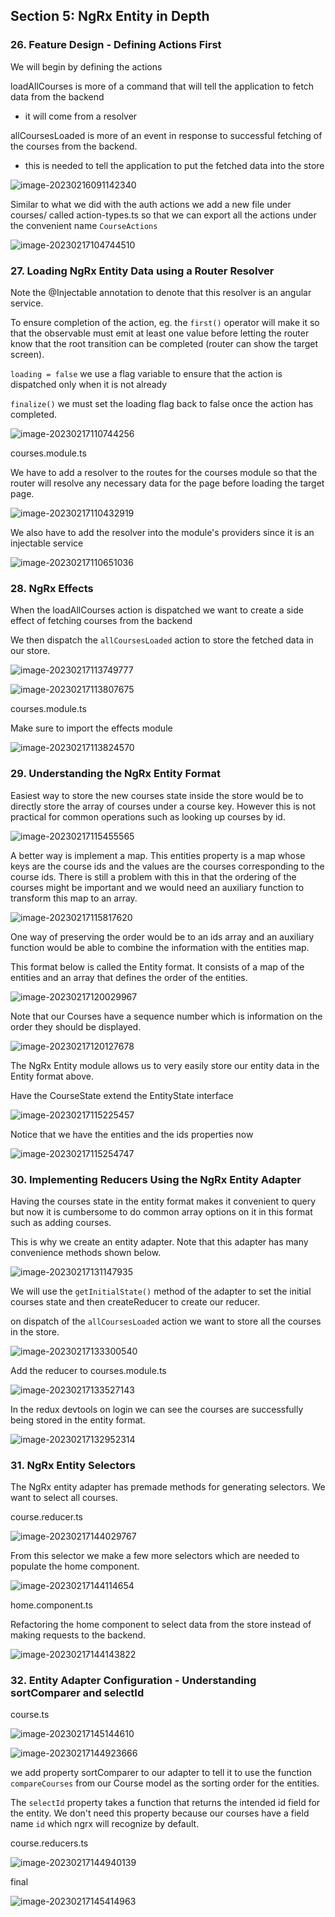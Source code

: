 ## Section 5: NgRx Entity in Depth

### 26. Feature Design - Defining Actions First

We will begin by defining the actions

loadAllCourses is more of a command that will tell the application to fetch data from the backend

- it will come from a resolver

allCoursesLoaded is more of an event in response to successful fetching of the courses from the backend.

- this is needed to tell the application to put the fetched data into the store

![image-20230216091142340](assets/image-20230216091142340.png)

Similar to what we did with the auth actions we add a new file under courses/ called action-types.ts so that we can export all the actions under the convenient name `CourseActions`

![image-20230217104744510](assets/image-20230217104744510.png)

### 27. Loading NgRx Entity Data using a Router Resolver

Note the @Injectable annotation to denote that this resolver is an angular service.

To ensure completion of the action, eg. the `first()` operator will make it so that the observable must emit at least one value before letting the router know that the root transition can be completed (router can show the target screen).

`loading = false` we use a flag variable to ensure that the action is dispatched only when it is not already

`finalize()` we must set the loading flag back to false once the action has completed.

![image-20230217110744256](assets/image-20230217110744256.png)

courses.module.ts

We have to add a resolver to the routes for the courses module so that the router will resolve any necessary data for the page before loading the target page.

![image-20230217110432919](assets/image-20230217110432919.png)

We also have to add the resolver into the module's providers since it is an injectable service 

![image-20230217110651036](assets/image-20230217110651036.png)

### 28. NgRx Effects

When the loadAllCourses action is dispatched we want to create a side effect of fetching courses from the backend

We then dispatch the `allCoursesLoaded` action to store the fetched data in our store.

![image-20230217113749777](assets/image-20230217113749777.png)

![image-20230217113807675](assets/image-20230217113807675.png)

courses.module.ts

Make sure to import the effects module

![image-20230217113824570](assets/image-20230217113824570.png)

### 29. Understanding the NgRx Entity Format

Easiest way to store the new courses state inside the store would be to directly store the array of courses under a course key. However this is not practical for common operations such as looking up courses by id.

![image-20230217115455565](assets/image-20230217115455565.png)

A better way is implement a map. This entities property is a map whose keys are the course ids and the values are the courses corresponding to the course ids. There is still a problem with this in that the ordering of the courses might be important and we would need an auxiliary function to transform this map to an array.

![image-20230217115817620](assets/image-20230217115817620.png)

One way of preserving the order would be to an ids array and an auxiliary function would be able to combine the information with the entities map.

This format below is called the Entity format. It consists of a map of the entities and an array that defines the order of the entities.

![image-20230217120029967](assets/image-20230217120029967.png)

Note that our Courses have a sequence number which is information on the order they should be displayed.

![image-20230217120127678](assets/image-20230217120127678.png)

The NgRx Entity module allows us to very easily store our entity data in the Entity format above. 

Have the CourseState extend the EntityState interface

![image-20230217115225457](assets/image-20230217115225457.png)

Notice that we have the entities and the ids properties now

![image-20230217115254747](assets/image-20230217115254747.png)

### 30. Implementing Reducers Using the NgRx Entity Adapter

Having the courses state in the entity format makes it convenient to query but now it is cumbersome to do common array options on it in this format such as adding courses.

This is why we create an entity adapter. Note that this adapter has many convenience methods shown below.

![image-20230217131147935](assets/image-20230217131147935.png)

We will use the `getInitialState()` method of the adapter to set the initial courses state and then createReducer to create our reducer.

on dispatch of the `allCoursesLoaded` action we want to store all the courses in the store.

![image-20230217133300540](assets/image-20230217133300540.png)

Add the reducer to courses.module.ts

![image-20230217133527143](assets/image-20230217133527143.png)

In the redux devtools on login we can see the courses are successfully being stored in the entity format.

![image-20230217132952314](assets/image-20230217132952314.png)

### 31. NgRx Entity Selectors

The NgRx entity adapter has premade methods for generating selectors. We want to select all courses.

course.reducer.ts

![image-20230217144029767](assets/image-20230217144029767.png)

From this selector we make a few more selectors which are needed to populate the home component.

![image-20230217144114654](assets/image-20230217144114654.png)

home.component.ts

Refactoring the home component to select data from the store instead of making requests to the backend.

![image-20230217144143822](assets/image-20230217144143822.png)

### 32. Entity Adapter Configuration - Understanding sortComparer and selectId



course.ts

![image-20230217145144610](assets/image-20230217145144610.png)

![image-20230217144923666](assets/image-20230217144923666.png)

we add property sortComparer to our adapter to tell it to use the function `compareCourses` from our Course model as the sorting order for the entities.

The `selectId` property takes a function that returns the intended id field for the entity. We don't need this property because our courses have a field name `id` which ngrx will recognize by default.

course.reducers.ts

![image-20230217144940139](assets/image-20230217144940139.png)

final

![image-20230217145414963](assets/image-20230217145414963.png)

